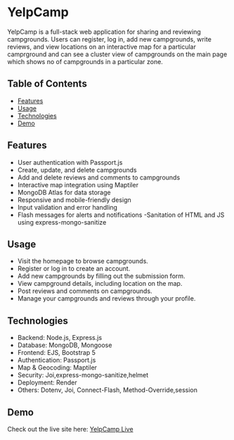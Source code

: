 # YelpCamp

YelpCamp is a full-stack web application for sharing and reviewing campgrounds. Users can register, log in, add new campgrounds, write reviews, and view locations on an interactive map for a particular camprground and can see a cluster view of campgrounds on the main page which shows no of campgrounds in a particular zone.

## Table of Contents

- [Features](#features)
- [Usage](#usage)
- [Technologies](#technologies)
- [Demo](#demo)

## Features

- User authentication with Passport.js
- Create, update, and delete campgrounds
- Add and delete reviews and comments to campgrounds
- Interactive map integration using Maptiler
- MongoDB Atlas for data storage
- Responsive and mobile-friendly design
- Input validation and error handling
- Flash messages for alerts and notifications
-Sanitation of HTML and JS using express-mongo-sanitize

## Usage
- Visit the homepage to browse campgrounds.
- Register or log in to create an account.
- Add new campgrounds by filling out the submission form.
- View campground details, including location on the map.
- Post reviews and comments on campgrounds.
- Manage your campgrounds and reviews through your profile.



## Technologies
- Backend: Node.js, Express.js
- Database: MongoDB, Mongoose
- Frontend: EJS, Bootstrap 5
- Authentication: Passport.js
- Map & Geocoding: Maptiler
- Security: Joi,express-mongo-sanitize,helmet
- Deployment: Render
- Others: Dotenv, Joi, Connect-Flash, Method-Override,session
 
## Demo

Check out the live site here: [YelpCamp Live]( https://yelp-camp-o73i.onrender.com/)
